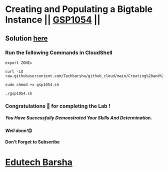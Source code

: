 # Creating and Populating a Bigtable Instance || [GSP1054](https://www.cloudskillsboost.google/focuses/58495?catalog_rank=%7B%22rank%22%3A1%2C%22num_filters%22%3A0%2C%22has_search%22%3Atrue%7D&parent=catalog&search_id=31918023) ||

## Solution [here](https://youtu.be/ggwLu0Z34LY)

### Run the following Commands in CloudShell

```
export ZONE=
```
```
curl -LO raw.githubusercontent.com/Techbarsha/github_cloud/main/Creating%20and%20Populating%20a%20Bigtable%20Instance/gsp1054.sh

sudo chmod +x gsp1054.sh

./gsp1054.sh
```

### Congratulations 🎉 for completing the Lab !

##### *You Have Successfully Demonstrated Your Skills And Determination.*

#### *Well done!*😊

#### Don't Forget to Subscribe
# [Edutech Barsha](https://www.youtube.com/@edutechbarsha)
